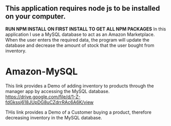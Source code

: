 This application requires node js to be installed on your computer.
-------------------------------------------------------------------
**RUN NPM INSTALL ON FIRST INSTALL TO GET ALL NPM PACKAGES**
In this application I use a MySQL database to act as an Amazon Marketplace.
When the user enters the required data, the program will update the database 
and decrease the amount of stock that the user bought from inventory.
# Amazon-MySQL

This link provides a Demo of adding inventory to products through the manager app by accessing the MySQL database.
https://drive.google.com/file/d/1-Z-fdGkssj618JUpDG8uCZdrrRAc6A6K/view


THis link provides a Demo of a Customer buying a product, therefore decreasing inventory in the MySQL database.
